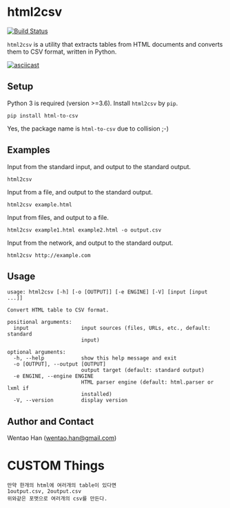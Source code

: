 # html2csv

[![Build Status](https://travis-ci.com/hanwentao/html2csv.svg?branch=master)](https://travis-ci.com/hanwentao/html2csv)

`html2csv` is a utility that extracts tables from HTML documents and converts them to CSV format, written in Python.

[![asciicast](https://asciinema.org/a/259747.svg)](https://asciinema.org/a/259747)

## Setup

Python 3 is required (version >=3.6).  Install `html2csv` by `pip`.

```
pip install html-to-csv
```

Yes, the package name is `html-to-csv` due to collision ;-)

## Examples

Input from the standard input, and output to the standard output.

    html2csv

Input from a file, and output to the standard output.

    html2csv example.html

Input from files, and output to a file.

    html2csv example1.html example2.html -o output.csv

Input from the network, and output to the standard output.

    html2csv http://example.com

## Usage

```
usage: html2csv [-h] [-o [OUTPUT]] [-e ENGINE] [-V] [input [input ...]]

Convert HTML table to CSV format.

positional arguments:
  input                 input sources (files, URLs, etc., default: standard
                        input)

optional arguments:
  -h, --help            show this help message and exit
  -o [OUTPUT], --output [OUTPUT]
                        output target (default: standard output)
  -e ENGINE, --engine ENGINE
                        HTML parser engine (default: html.parser or lxml if
                        installed)
  -V, --version         display version
```

## Author and Contact

Wentao Han (wentao.han@gmail.com)


# CUSTOM Things 
	만약 한개의 html에 여러개의 table이 있다면
	1output.csv, 2output.csv
	위와같은 포맷으로 여러개의 csv를 만든다.
